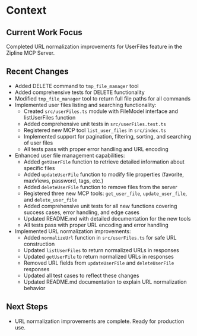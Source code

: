 # Context

## Current Work Focus

Completed URL normalization improvements for UserFiles feature in the Zipline MCP Server.

## Recent Changes

- Added DELETE command to `tmp_file_manager` tool
- Added comprehensive tests for DELETE functionality
- Modified `tmp_file_manager` tool to return full file paths for all commands
- Implemented user files listing and searching functionality:
  - Created `src/userFiles.ts` module with FileModel interface and listUserFiles function
  - Added comprehensive unit tests in `src/userFiles.test.ts`
  - Registered new MCP tool `list_user_files` in `src/index.ts`
  - Implemented support for pagination, filtering, sorting, and searching of user files
  - All tests pass with proper error handling and URL encoding
- Enhanced user file management capabilities:
  - Added `getUserFile` function to retrieve detailed information about specific files
  - Added `updateUserFile` function to modify file properties (favorite, maxViews, password, tags, etc.)
  - Added `deleteUserFile` function to remove files from the server
  - Registered three new MCP tools: `get_user_file`, `update_user_file`, and `delete_user_file`
  - Added comprehensive unit tests for all new functions covering success cases, error handling, and edge cases
  - Updated README.md with detailed documentation for the new tools
  - All tests pass with proper URL encoding and error handling
- Implemented URL normalization improvements:
  - Added `normalizeUrl` function in `src/userFiles.ts` for safe URL construction
  - Updated `listUserFiles` to return normalized URLs in responses
  - Updated `getUserFile` to return normalized URLs in responses
  - Removed URL fields from `updateUserFile` and `deleteUserFile` responses
  - Updated all test cases to reflect these changes
  - Updated README.md documentation to explain URL normalization behavior

## Next Steps

- URL normalization improvements are complete. Ready for production use.

